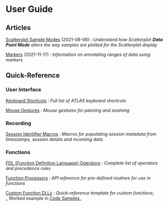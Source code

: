 # User Guide

## Articles

[Scatterplot Sample Modes](articles/scatterplot-sample-modes.md) (2021-08-06)
:   _Understand how Scatterplot **Data Point Mode** alters the way samples are plotted for the Scatterplot display_

[Markers](articles/markers.md) (2021-11-17)
:   _Information on annotating ranges of data using markers_

## Quick-Reference

### User Interface

[Keyboard Shortcuts](ui/keyboard.md)
:   _Full list of ATLAS keyboard shortcuts_

[Mouse Gestures](ui/mouse.md)
:   _Mouse gestures for panning and zooming_

### Recording

[Session Identifier Macros](recording/session-identifier-macros.md)
:   _Macros for populating session metadata from timestamps, session details and incoming data_

### Functions

[FDL (Function Definition Language) Operators](functions/fdl-operators.md)
:   _Complete list of operators and precedence rules_

[Function Processors](functions/processors.md)
:   _API reference for pre-defined routines for use in functions_

[Custom Function DLLs](functions/dlls.md)
:   _Quick-reference template for custom functions_;  
    _ Worked example in [Code Samples](../developer/sqlrace-api.md#code-samples-index)_
